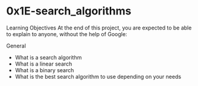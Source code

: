 # 0x1E-search_algorithms
Learning Objectives
At the end of this project, you are expected to be able to explain to anyone, without the help of Google:

General
* What is a search algorithm
* What is a linear search
* What is a binary search
* What is the best search algorithm to use depending on your needs
